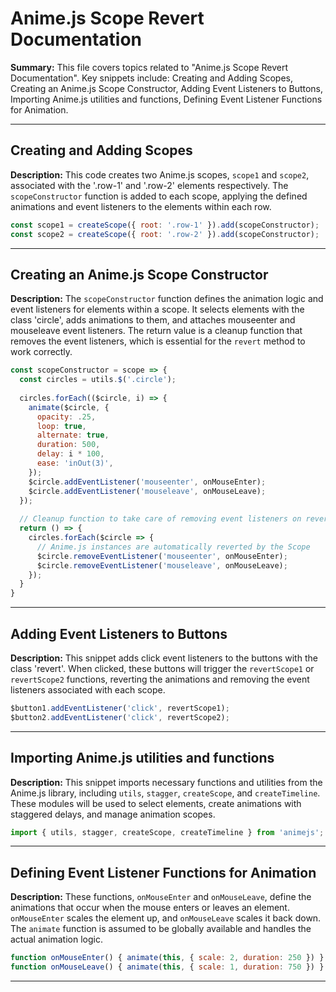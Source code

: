 # Anime.js Scope Revert Documentation

**Summary:** This file covers topics related to "Anime.js Scope Revert Documentation". Key snippets include: Creating and Adding Scopes, Creating an Anime.js Scope Constructor, Adding Event Listeners to Buttons, Importing Anime.js utilities and functions, Defining Event Listener Functions for Animation.

---

## Creating and Adding Scopes

**Description:** This code creates two Anime.js scopes, `scope1` and `scope2`, associated with the '.row-1' and '.row-2' elements respectively. The `scopeConstructor` function is added to each scope, applying the defined animations and event listeners to the elements within each row.

```javascript
const scope1 = createScope({ root: '.row-1' }).add(scopeConstructor);
const scope2 = createScope({ root: '.row-2' }).add(scopeConstructor);
```

---

## Creating an Anime.js Scope Constructor

**Description:** The `scopeConstructor` function defines the animation logic and event listeners for elements within a scope. It selects elements with the class 'circle', adds animations to them, and attaches mouseenter and mouseleave event listeners.  The return value is a cleanup function that removes the event listeners, which is essential for the `revert` method to work correctly.

```javascript
const scopeConstructor = scope => {
  const circles = utils.$('.circle');
    
  circles.forEach(($circle, i) => {
    animate($circle, {
      opacity: .25,
      loop: true,
      alternate: true,
      duration: 500,
      delay: i * 100,
      ease: 'inOut(3)',
    });
    $circle.addEventListener('mouseenter', onMouseEnter);
    $circle.addEventListener('mouseleave', onMouseLeave);
  });
  
  // Cleanup function to take care of removing event listeners on revert
  return () => {
    circles.forEach($circle => {
      // Anime.js instances are automatically reverted by the Scope
      $circle.removeEventListener('mouseenter', onMouseEnter);
      $circle.removeEventListener('mouseleave', onMouseLeave);
    });
  }
}
```

---

## Adding Event Listeners to Buttons

**Description:** This snippet adds click event listeners to the buttons with the class 'revert'. When clicked, these buttons will trigger the `revertScope1` or `revertScope2` functions, reverting the animations and removing the event listeners associated with each scope.

```javascript
$button1.addEventListener('click', revertScope1);
$button2.addEventListener('click', revertScope2);
```

---

## Importing Anime.js utilities and functions

**Description:** This snippet imports necessary functions and utilities from the Anime.js library, including `utils`, `stagger`, `createScope`, and `createTimeline`. These modules will be used to select elements, create animations with staggered delays, and manage animation scopes.

```javascript
import { utils, stagger, createScope, createTimeline } from 'animejs';
```

---

## Defining Event Listener Functions for Animation

**Description:** These functions, `onMouseEnter` and `onMouseLeave`, define the animations that occur when the mouse enters or leaves an element.  `onMouseEnter` scales the element up, and `onMouseLeave` scales it back down. The `animate` function is assumed to be globally available and handles the actual animation logic.

```javascript
function onMouseEnter() { animate(this, { scale: 2, duration: 250 }) }
function onMouseLeave() { animate(this, { scale: 1, duration: 750 }) }
```

---